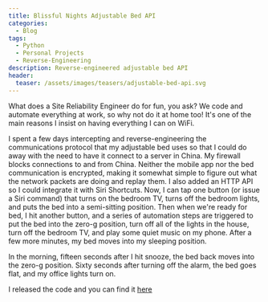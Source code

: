 ```yaml
---
title: Blissful Nights Adjustable Bed API
categories:
  - Blog
tags:
  - Python
  - Personal Projects
  - Reverse-Engineering
description: Reverse-engineered adjustable bed API
header:
  teaser: /assets/images/teasers/adjustable-bed-api.svg
---
```


What does a Site Reliability Engineer do for fun, you ask? We code and automate everything at work, so why not do it at home too!  It's one of the main reasons I insist on having everything I can on WiFi.

I spent a few days intercepting and reverse-engineering the communications protocol that my adjustable bed uses so that I could do away with the need to have it connect to a server in China.  My firewall blocks connections to and from China.  Neither the mobile app nor the bed communication is encrypted, making it somewhat simple to figure out what the network packets are doing and replay them.  I also added an HTTP API so I could integrate it with Siri Shortcuts. Now, I can tap one button (or issue a Siri command) that turns on the bedroom TV, turns off the bedroom lights, and puts the bed into a semi-sitting position. Then when we're ready for bed, I hit another button, and a series of automation steps are triggered to put the bed into the zero-g position, turn off all of the lights in the house, turn off the bedroom TV, and play some quiet music on my phone. After a few more minutes, my bed moves into my sleeping position.

In the morning, fifteen seconds after I hit snooze, the bed back moves into the zero-g position. Sixty seconds after turning off the alarm, the bed goes flat, and my office lights turn on.

I released the code and you can find it [here](https://github.com/trevorlauder/bn-adjustable-bed)
